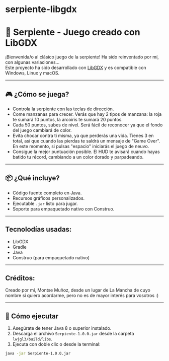 # serpiente-libgdx
# 🐍 Serpiente - Juego creado con LibGDX

¡Bienvenida/o al clásico juego de la serpiente!
Ha sido reinventado por mí, con algunas variaciones...  
Este proyecto ha sido desarrollado con [LibGDX](https://libgdx.com/) y es compatible con Windows, Linux y macOS.

---

## 🎮 ¿Cómo se juega?

- Controla la serpiente con las teclas de dirección.
- Come manzanas para crecer. Verás que hay 2 tipos de manzana: la roja te sumará 10 puntos, la arcoiris te sumará 20 puntos.
- Cada 50 puntos, subes de nivel. Será fácil de reconocer ya que el fondo del juego cambiará de color.
- Evita chocar contra ti misma, ya que perderás una vida. Tienes 3 en total, así que cuando las pierdas te saldrá un mensaje de "Game Over". En este momento, si pulsas "espacio" iniciarás el juego de neuvo.
- Consigue la mejor puntuación posible. El HUD te avisará cuando hayas batido tu récord, cambiando a un color dorado y parpadeando.

---

## 📦 ¿Qué incluye?

- Código fuente completo en Java.
- Recursos gráficos personalizados.
- Ejecutable `.jar` listo para jugar.
- Soporte para empaquetado nativo con Construo.

---

## Tecnolodías usadas:
- LibGDX
- Gradle
- Java
- Construo (para empaquetado nativo)

---

## Créditos:
Creado por mí, Montse Muñoz, desde un lugar de La Mancha de cuyo nombre sí quiero acordarme, pero no es de mayor interés para vosotros :)

--- 

## 🚀 Cómo ejecutar

1. Asegúrate de tener Java 8 o superior instalado.
2. Descarga el archivo `Serpiente-1.0.0.jar` desde la carpeta `lwjgl3/build/libs`.
3. Ejecuta con doble clic o desde la terminal:

```bash
java -jar Serpiente-1.0.0.jar

